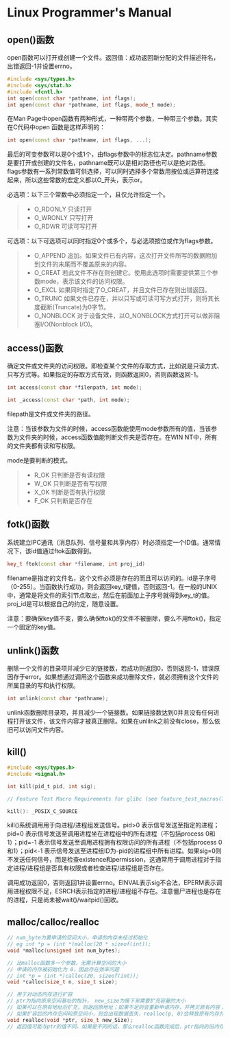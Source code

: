 # Linux Programmer's Manual

## open()函数

open函数可以打开或创建一个文件。返回值：成功返回新分配的文件描述符名，出错返回-1并设置errno。

```cpp
#include <sys/types.h>
#include <sys/stat.h>
#include <fcntl.h>
int open(const char *pathname, int flags);
int open(const char *pathname, int flags, mode_t mode);
```

在Man Page中open函数有两种形式，一种带两个参数，一种带三个参数。其实在C代码中open 函数是这样声明的：

```cpp
int open(const char *pathname, int flags, ...);
```

最后的可变参数可以是0个或1个，由flags参数中的标志位决定。pathname参数是要打开或创建的文件名，pathname既可以是相对路径也可以是绝对路径。flags参数有一系列常数值可供选择，可以同时选择多个常数用按位或运算符连接起来，所以这些常数的宏定义都以O_开头，表示or。

必选项：以下三个常数中必须指定一个，且仅允许指定一个。

>- O_RDONLY 只读打开
>- O_WRONLY 只写打开
>- O_RDWR  可读可写打开

可选项：以下可选项可以同时指定0个或多个，与必选项按位或作为flags参数。

>- O_APPEND 追加。如果文件已有内容，这次打开文件所写的数据附加到文件的末尾而不覆盖原来的内容。
>- O_CREAT 若此文件不存在则创建它。使用此选项时需要提供第三个参数mode，表示该文件的访问权限。
>- O_EXCL 如果同时指定了O_CREAT，并且文件已存在则出错返回。
>- O_TRUNC 如果文件已存在，并以只写或可读可写方式打开，则将其长度截断(Truncate)为0字节。
>- O_NONBLOCK 对于设备文件，以O_NONBLOCK方式打开可以做非阻塞I/O(Nonblock I/O)。

## access()函数

确定文件或文件夹的访问权限。即检查某个文件的存取方式，比如说是只读方式、只写方式等。如果指定的存取方式有效，则函数返回0，否则函数返回-1。

```cpp
int access(const char *filenpath, int mode);

int _access(const char *path, int mode);
```

filepath是文件或文件夹的路径。

注意：当该参数为文件的时候，access函数能使用mode参数所有的值，当该参数为文件夹的时候，access函数值能判断文件夹是否存在。在WIN NT中，所有的文件夹都有读和写权限。

mode是要判断的模式。

>- R_OK 只判断是否有读权限
>- W_OK 只判断是否有写权限
>- X_OK 判断是否有执行权限
>- F_OK 只判断是否存在

## fotk()函数

系统建立IPC通讯（消息队列、信号量和共享内存）时必须指定一个ID值。通常情况下，该id值通过ftok函数得到。

```cpp
key_t ftok(const char *filename, int proj_id)
```

filename是指定的文件名，这个文件必须是存在的而且可以访问的。id是子序号（0-255）。当函数执行成功，则会返回key_t键值，否则返回-1。在一般的UNIX中，通常是将文件的索引节点取出，然后在前面加上子序号就得到key_t的值。proj_id是可以根据自己的约定，随意设置。

注意：要确保key值不变，要么确保ftok()的文件不被删除，要么不用ftok()，指定一个固定的key值。

## unlink()函数

删除一个文件的目录项并减少它的链接数，若成功则返回0，否则返回-1，错误原因存于error。如果想通过调用这个函数来成功删除文件，就必须拥有这个文件的所属目录的写和执行权限。

```cpp
int unlink(const char *pathname);
```

unlink函数删除目录项，并且减少一个链接数。如果链接数达到0并且没有任何进程打开该文件，该文件内容才被真正删除。如果在unlilnk之前没有close，那么依旧可以访问文件内容。

## kill()

```c
#include <sys/types.h>
#include <signal.h>

int kill(pid_t pid, int sig);

// Feature Test Macro Requirements for glibc (see feature_test_macros(7)):

kill(): _POSIX_C_SOURCE
```

kill()系统调用用于向进程/进程组发送信号。pid>0 表示信号发送至指定的进程；pid=0 表示信号发送至调用进程坐在进程组中的所有进程（不包括process 0和1）；pid=-1 表示信号发送至调用进程拥有权限访问的所有进程（不包括process 0和1）；pid<-1 表示信号发送至进程组ID为-pid的进程组中所有进程。如果sig=0则不发送任何信号，而是检查existence和permission，这通常用于调用进程对于指定进程/进程组是否具有权限或者检查进程/进程组是否存在。

调用成功返回0，否则返回1并设置errno。EINVAL表示sig不合法，EPERM表示调用进程权限不足，ESRCH表示指定的进程/进程组不存在。注意僵尸进程也是存在的进程，只是尚未被wait()/waitpid()回收。

## malloc/calloc/realloc

```c
// num_byte为要申请的空间大小，申请的内存未经过初始化
// eg int *p = (int *)malloc(20 * sizeof(int));
void *malloc(unsigned int num_bytes);

// 比malloc函数多一个参数，无需计算空间的大小
// 申请的内存被初始化为 0，因此存在效率问题
// int *p = (int *)calloc(20, sizeof(int));
void *calloc(size_t n, size_t size);

// 用于对动态内存进行扩容
// ptr为指向原来空间基址的指针， new_size为接下来需要扩充容量的大小
// 如果可以在原有地址后扩充，则返回原地址；如果不足则会重新申请内存，并拷贝原有内容；扩充失败返回nullptr，原有内容不变
// 如果扩容后的内存空间较原空间小，则会出现数据丢失，realloc(p, 0)会释放原有内存并返回nullptr
void realloc(void *ptr, size_t new_Size);
// 返回值可能与ptr的值不同，如果是不同的话，那么realloc函数完成后，ptr指向的旧内存已被free掉了。如果返回NULL值，则分配不成功，而原来的ptr指向的内存还没有被free掉，要求程序显式free。
```
